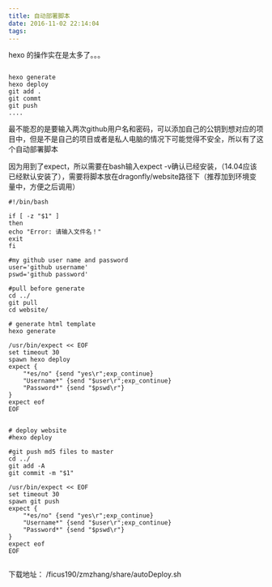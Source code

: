 ```yaml
---
title: 自动部署脚本
date: 2016-11-02 22:14:04
tags:
---
```

hexo 的操作实在是太多了。。。


```

hexo generate
hexo deploy
git add .
git commt 
git push
....

```


最不能忍的是要输入两次github用户名和密码，可以添加自己的公钥到想对应的项目中，但是不是自己的项目或者是私人电脑的情况下可能觉得不安全，所以有了这个自动部署脚本

<!-- read more -->
因为用到了expect，所以需要在bash输入expect -v确认已经安装，（14.04应该已经默认安装了），需要将脚本放在dragonfly/website路径下（推荐加到环境变量中，方便之后调用）


```
#!/bin/bash

if [ -z "$1" ]
then
echo "Error: 请输入文件名！"
exit
fi

#my github user name and password
user='github username'
pswd='github password'

#pull before generate
cd ../
git pull
cd website/

# generate html template
hexo generate

/usr/bin/expect << EOF
set timeout 30
spawn hexo deploy
expect {
	"*es/no" {send "yes\r";exp_continue}
	"Username*" {send "$user\r";exp_continue}
	"Password*" {send "$pswd\r"}	
}
expect eof
EOF


# deploy website
#hexo deploy

#git push md5 files to master
cd ../
git add -A
git commit -m "$1"

/usr/bin/expect << EOF
set timeout 30
spawn git push
expect {
	"*es/no" {send "yes\r";exp_continue}
	"Username*" {send "$user\r";exp_continue}
	"Password*" {send "$pswd\r"}	
}
expect eof
EOF


```

下载地址： /ficus190/zmzhang/share/autoDeploy.sh